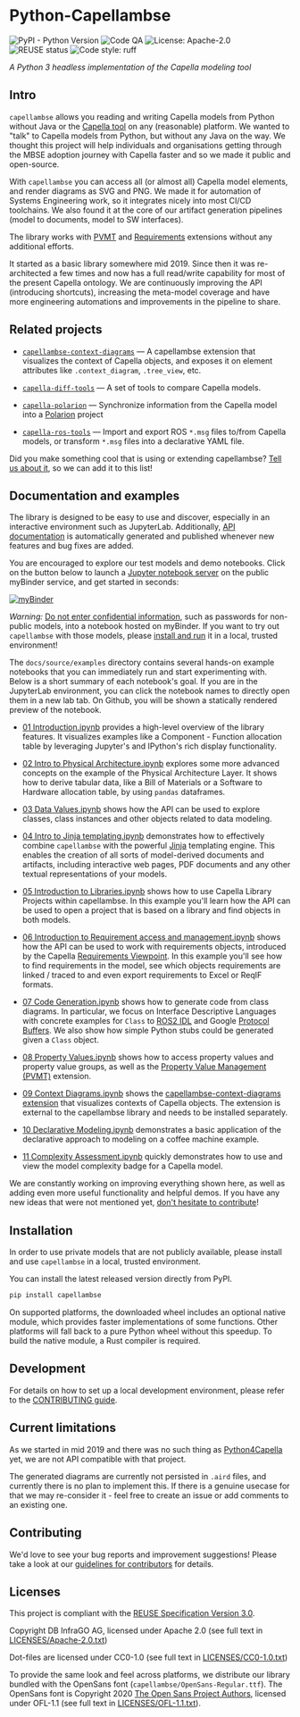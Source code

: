 <!--
 ~ SPDX-FileCopyrightText: Copyright DB InfraGO AG
 ~ SPDX-License-Identifier: Apache-2.0
 -->

Python-Capellambse
==================

![PyPI - Python Version](https://img.shields.io/pypi/pyversions/capellambse)
![Code QA](https://github.com/dbinfrago/py-capellambse/actions/workflows/code-qa.yml/badge.svg)
![License: Apache-2.0](https://img.shields.io/github/license/dbinfrago/py-capellambse)
![REUSE status](https://api.reuse.software/badge/github.com/dbinfrago/py-capellambse)
![Code style: ruff](https://img.shields.io/badge/code%20style-ruff-000000.svg)

*A Python 3 headless implementation of the Capella modeling tool*

Intro
-----

`capellambse` allows you reading and writing Capella models from Python without
Java or the [Capella tool](https://www.eclipse.org/capella/) on any
(reasonable) platform. We wanted to "talk" to Capella models from Python, but
without any Java on the way. We thought this project will help individuals and
organisations getting through the MBSE adoption journey with Capella faster and
so we made it public and open-source.

With `capellambse` you can access all (or almost all) Capella model elements,
and render diagrams as SVG and PNG. We made it for automation of Systems
Engineering work, so it integrates nicely into most CI/CD toolchains. We also
found it at the core of our artifact generation pipelines (model to documents,
model to SW interfaces).

The library works with [PVMT](https://www.eclipse.org/capella/addons.html) and
[Requirements](https://github.com/eclipse/capella-requirements-vp) extensions
without any additional efforts.

It started as a basic library somewhere mid 2019. Since then it was
re-architected a few times and now has a full read/write capability for most of
the present Capella ontology. We are continuously improving the API
(introducing shortcuts), increasing the meta-model coverage and have more
engineering automations and improvements in the pipeline to share.

Related projects
----------------

- [`capellambse-context-diagrams`](https://github.com/dbinfrago/capellambse-context-diagrams)
  — A capellambse extension that visualizes the context of Capella objects, and
  exposes it on element attributes like `.context_diagram`, `.tree_view`, etc.

- [`capella-diff-tools`](https://github.com/dbinfrago/capella-diff-tools) — A set
  of tools to compare Capella models.

- [`capella-polarion`](https://github.com/dbinfrago/capella-polarion/) —
  Synchronize information from the Capella model into a
  [Polarion](https://plm.sw.siemens.com/de-DE/polarion/) project

- [`capella-ros-tools`](https://github.com/dbinfrago/capella-ros-tools) — Import
  and export ROS `*.msg` files to/from Capella models, or transform `*.msg`
  files into a declarative YAML file.

Did you make something cool that is using or extending capellambse? [Tell us
about it](https://github.com/dbinfrago/py-capellambse/issues), so we can add it
to this list!

Documentation and examples
--------------------------

The library is designed to be easy to use and discover, especially in an
interactive environment such as JupyterLab. Additionally, [API
documentation](https://dbinfrago.github.io/py-capellambse/) is automatically
generated and published whenever new features and bug fixes are added.

You are encouraged to explore our test models and demo notebooks. Click on the
button below to launch a [Jupyter notebook server] on the public myBinder
service, and get started in seconds:

[![myBinder](https://mybinder.org/badge_logo.svg)](https://mybinder.org/v2/gh/dbinfrago/py-capellambse/HEAD?labpath=docs%2Fsource%2Fexamples%2F01%20Introduction.ipynb)

*Warning:* [Do not enter confidential
information](https://github.com/alan-turing-institute/the-turing-way/blob/b36c3ac1c78acbbe18441beaa89514544ed12021/workshops/boost-research-reproducibility-binder/workshop-presentations/zero-to-binder-python.md#private-files),
such as passwords for non-public models, into a notebook hosted on myBinder. If
you want to try out `capellambse` with those models, please [install and
run](#installation) it in a local, trusted environment!

The `docs/source/examples` directory contains several hands-on example
notebooks that you can immediately run and start experimenting with. Below is a
short summary of each notebook's goal. If you are in the JupyterLab
environment, you can click the notebook names to directly open them in a new
lab tab. On Github, you will be shown a statically rendered preview of the
notebook.

- [01
  Introduction.ipynb](https://dbinfrago.github.io/py-capellambse/examples/01%20Introduction.html)
  provides a high-level overview of the library features. It visualizes
  examples like a Component - Function allocation table by leveraging Jupyter's
  and IPython's rich display functionality.

- [02 Intro to Physical
  Architecture.ipynb](https://dbinfrago.github.io/py-capellambse/examples/02%20Intro%20to%20Physical%20Architecture%20API.html)
  explores some more advanced concepts on the example of the Physical
  Architecture Layer. It shows how to derive tabular data, like a Bill of
  Materials or a Software to Hardware allocation table, by using `pandas`
  dataframes.

- [03 Data
  Values.ipynb](https://dbinfrago.github.io/py-capellambse/examples/03%20Data%20Values.html)
  shows how the API can be used to explore classes, class instances and other
  objects related to data modeling.

- [04 Intro to Jinja
  templating.ipynb](https://dbinfrago.github.io/py-capellambse/examples/04%20Intro%20to%20Jinja%20templating.html)
  demonstrates how to effectively combine `capellambse` with the powerful
  [Jinja](https://palletsprojects.com/p/jinja/) templating engine. This enables
  the creation of all sorts of model-derived documents and artifacts, including
  interactive web pages, PDF documents and any other textual representations of
  your models.

- [05 Introduction to
  Libraries.ipynb](https://dbinfrago.github.io/py-capellambse/examples/05%20Introduction%20to%20Libraries.html)
  shows how to use Capella Library Projects within capellambse. In this example
  you'll learn how the API can be used to open a project that is based on a
  library and find objects in both models.

- [06 Introduction to Requirement access and
  management.ipynb](https://dbinfrago.github.io/py-capellambse/examples/06%20Introduction%20to%20Requirement%20access%20and%20management.html)
  shows how the API can be used to work with requirements objects, introduced
  by the Capella [Requirements
  Viewpoint](https://www.eclipse.org/capella/addons.html). In this example
  you'll see how to find requirements in the model, see which objects
  requirements are linked / traced to and even export requirements to Excel or
  ReqIF formats.

- [07 Code
  Generation.ipynb](https://dbinfrago.github.io/py-capellambse/examples/07%20Code%20Generation.html)
  shows how to generate code from class diagrams. In particular, we focus on
  Interface Descriptive Languages with concrete examples for `Class` to [ROS2
  IDL](https://docs.ros.org/en/rolling/Concepts/About-ROS-Interfaces.html) and
  Google [Protocol Buffers](https://developers.google.com/protocol-buffers). We
  also show how simple Python stubs could be generated given a `Class`
  object.

- [08 Property
  Values.ipynb](https://dbinfrago.github.io/py-capellambse/examples/08%20Property%20Values.html)
  shows how to access property values and property value groups, as well as the
  [Property Value Management (PVMT)](https://eclipse.dev/capella/addons.html)
  extension.

- [09 Context
  Diagrams.ipynb](https://dbinfrago.github.io/py-capellambse/examples/09%20Context%20Diagrams.html)
  shows the [capellambse-context-diagrams
  extension](https://capellambse-context-diagrams.readthedocs.io/) that
  visualizes contexts of Capella objects. The extension is external to the
  capellambse library and needs to be installed separately.

- [10 Declarative
  Modeling.ipynb](https://dbinfrago.github.io/py-capellambse/examples/10%20Declarative%20Modeling.html)
  demonstrates a basic application of the declarative approach to modeling on a
  coffee machine example.

- [11 Complexity
  Assessment.ipynb](https://dbinfrago.github.io/py-capellambse/examples/11%20Complexity%20Assessment.html)
  quickly demonstrates how to use and view the model complexity badge for a
  Capella model.

We are constantly working on improving everything shown here, as well as adding
even more useful functionality and helpful demos. If you have any new ideas
that were not mentioned yet, [don't hesitate to contribute](CONTRIBUTING.md)!

Installation
------------

In order to use private models that are not publicly available, please install
and use `capellambse` in a local, trusted environment.

You can install the latest released version directly from PyPI.

```bash
pip install capellambse
```

On supported platforms, the downloaded wheel includes an optional native
module, which provides faster implementations of some functions. Other
platforms will fall back to a pure Python wheel without this speedup. To build
the native module, a Rust compiler is required.

Development
-----------

For details on how to set up a local development environment, please refer to
the [CONTRIBUTING guide](CONTRIBUTING.md).

Current limitations
-------------------

As we started in mid 2019 and there was no such thing as
[Python4Capella](https://github.com/labs4capella/python4capella) yet, we are
not API compatible with that project.

The generated diagrams are currently not persisted in `.aird` files, and
currently there is no plan to implement this. If there is a genuine usecase for
that we may re-consider it - feel free to create an issue or add comments to an
existing one.

Contributing
------------

We'd love to see your bug reports and improvement suggestions! Please take a
look at our [guidelines for contributors](CONTRIBUTING.md) for details.

Licenses
--------

This project is compliant with the [REUSE Specification Version
3.0](https://git.fsfe.org/reuse/docs/src/commit/d173a27231a36e1a2a3af07421f5e557ae0fec46/spec.md).

Copyright DB InfraGO AG, licensed under Apache 2.0 (see full text in
[LICENSES/Apache-2.0.txt](LICENSES/Apache-2.0.txt))

Dot-files are licensed under CC0-1.0 (see full text in
[LICENSES/CC0-1.0.txt](LICENSES/CC0-1.0.txt))

To provide the same look and feel across platforms, we distribute our library
bundled with the OpenSans font (`capellambse/OpenSans-Regular.ttf`). The
OpenSans font is Copyright 2020 [The Open Sans Project
Authors](https://github.com/googlefonts/opensans), licensed under OFL-1.1 (see
full text in [LICENSES/OFL-1.1.txt](LICENSES/OFL-1.1.txt)).

[Jupyter notebook server]: https://jupyter.org/
